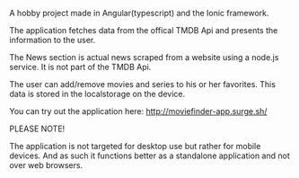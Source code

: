 A hobby project made in Angular(typescript) and the Ionic framework. 

The application fetches data from the offical TMDB Api and presents the information to the user.

The News section is actual news scraped from a website using a node.js service. It is not part of the TMDB Api.

The user can add/remove movies and series to his or her favorites. This data is stored in the localstorage on the device.

You can try out the application here: http://moviefinder-app.surge.sh/

PLEASE NOTE! 

The application is not targeted for desktop use but rather for mobile devices. And as such it functions better as a standalone application and not over web browsers.
